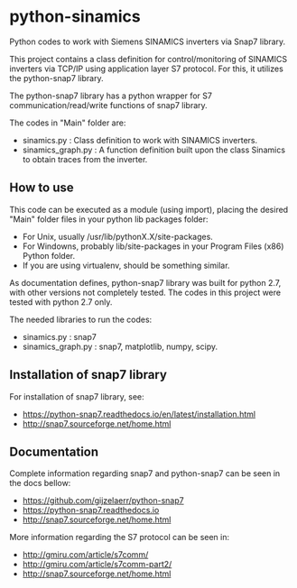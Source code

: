 # python-sinamics
Python codes to work with Siemens SINAMICS inverters via Snap7 library.

This project contains a class definition for control/monitoring of SINAMICS inverters via TCP/IP using application layer S7 protocol. For this, it utilizes the python-snap7 library.

The python-snap7 library has a python wrapper for
S7 communication/read/write functions of snap7 library.

The codes in "Main" folder are:
- sinamics.py : Class definition to work with SINAMICS inverters.
- sinamics_graph.py : A function definition built upon the class Sinamics to obtain traces from the inverter.

## How to use
This code can be executed as a module (using import), placing the desired "Main" folder files in your python lib packages folder:
- For Unix, usually /usr/lib/pythonX.X/site-packages.
- For Windowns, probably lib/site-packages in your Program Files (x86) Python folder. 
- If you are using virtualenv, should be something similar.

As documentation defines, python-snap7 library was built for python 2.7, with other versions not completely tested. The codes in this project were tested with python 2.7 only.

The needed libraries to run the codes:
- sinamics.py : snap7
- sinamics_graph.py : snap7, matplotlib, numpy, scipy.

## Installation of snap7 library
For installation of snap7 library, see:

- https://python-snap7.readthedocs.io/en/latest/installation.html
- http://snap7.sourceforge.net/home.html

## Documentation
Complete information regarding snap7 and python-snap7 can be seen in the docs bellow:

- https://github.com/gijzelaerr/python-snap7
- https://python-snap7.readthedocs.io
- http://snap7.sourceforge.net/home.html

More information regarding the S7 protocol can be seen in:

- http://gmiru.com/article/s7comm/
- http://gmiru.com/article/s7comm-part2/
- http://snap7.sourceforge.net/home.html
